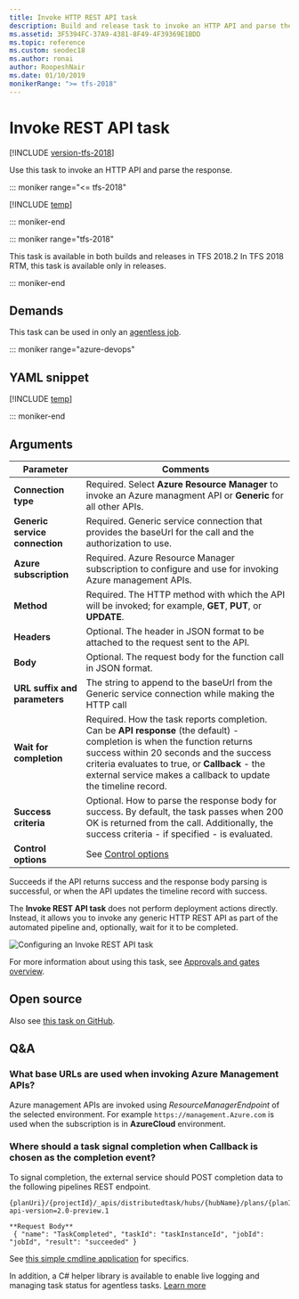 ```yaml
---
title: Invoke HTTP REST API task
description: Build and release task to invoke an HTTP API and parse the response with a build or release pipeline in Azure Pipelines and TFS
ms.assetid: 3F5394FC-37A9-4381-8F49-4F39369E1BDD
ms.topic: reference
ms.custom: seodec18
ms.author: ronai
author: RoopeshNair
ms.date: 01/10/2019
monikerRange: ">= tfs-2018"
---
```


# Invoke REST API task

[!INCLUDE [version-tfs-2018](../../includes/version-tfs-2018.md)]

Use this task to invoke an HTTP API and parse the response.

::: moniker range="<= tfs-2018"

[!INCLUDE [temp](../../includes/concept-rename-note.md)]

::: moniker-end

::: moniker range="tfs-2018"

This task is available in both builds and releases in TFS 2018.2 In TFS 2018 RTM, this task is available only in releases.

::: moniker-end

## Demands

This task can be used in only an [agentless job](../../process/phases.md#server-jobs).

::: moniker range="azure-devops"

## YAML snippet

[!INCLUDE [temp](../includes/yaml/InvokeRestApiV1.md)]

::: moniker-end

## Arguments

| Parameter                      | Comments                                                                                                                                                                                                                                                                                |
| ------------------------------ | --------------------------------------------------------------------------------------------------------------------------------------------------------------------------------------------------------------------------------------------------------------------------------------- |
| **Connection type**            | Required. Select **Azure Resource Manager** to invoke an Azure managment API or **Generic** for all other APIs.                                                                                                                                                                         |
| **Generic service connection** | Required. Generic service connection that provides the baseUrl for the call and the authorization to use.                                                                                                                                                                               |
| **Azure subscription**         | Required. Azure Resource Manager subscription to configure and use for invoking Azure management APIs.                                                                                                                                                                                  |
| **Method**                     | Required. The HTTP method with which the API will be invoked; for example, **GET**, **PUT**, or **UPDATE**.                                                                                                                                                                             |
| **Headers**                    | Optional. The header in JSON format to be attached to the request sent to the API.                                                                                                                                                                                                      |
| **Body**                       | Optional. The request body for the function call in JSON format.                                                                                                                                                                                                                        |
| **URL suffix and parameters**  | The string to append to the baseUrl from the Generic service connection while making the HTTP call                                                                                                                                                                                      |
| **Wait for completion**        | Required. How the task reports completion. Can be **API response** (the default) - completion is when the function returns success within 20 seconds and the success criteria evaluates to true, or **Callback** - the external service makes a callback to update the timeline record. |
| **Success criteria**           | Optional. How to parse the response body for success. By default, the task passes when 200 OK is returned from the call. Additionally, the success criteria - if specified - is evaluated.                                                                                              |
| **Control options**            | See [Control options](../../process/tasks.md#controloptions)                                                                                                                                                                                                                            |

Succeeds if the API returns success and the response body parsing is successful, or when the API updates the timeline record with success.

The **Invoke REST API task** does not perform deployment actions directly.
Instead, it allows you to invoke any generic HTTP REST API as part of the automated
pipeline and, optionally, wait for it to be completed.

![Configuring an Invoke REST API task](media/invoke-rest-api-task.png)

For more information about using this task, see [Approvals and gates overview](../../release/approvals/index.md).

## Open source

Also see [this task on GitHub](https://github.com/Microsoft/azure-pipelines-tasks/tree/master/Tasks/InvokeRestApiV1).

## Q&A

### What base URLs are used when invoking Azure Management APIs?

Azure management APIs are invoked using _ResourceManagerEndpoint_ of the selected environment. For example `https://management.Azure.com` is used when the subscription is in **AzureCloud** environment.

### Where should a task signal completion when **Callback** is chosen as the completion event?

To signal completion, the external service should POST completion data to the following pipelines REST endpoint.

```
{planUri}/{projectId}/_apis/distributedtask/hubs/{hubName}/plans/{planId}/events?api-version=2.0-preview.1

**Request Body**
 { "name": "TaskCompleted", "taskId": "taskInstanceId", "jobId": "jobId", "result": "succeeded" }
```

See [this simple cmdline application](https://github.com/Microsoft/azure-pipelines-extensions/tree/master/ServerTaskHelper/HttpRequestSampleWithoutHandler) for specifics.

In addition, a C# helper library is available to enable live logging and managing task status for agentless tasks. [Learn more](https://blogs.msdn.microsoft.com/aseemb/2017/12/18/async-http-agentless-task/)

